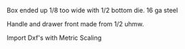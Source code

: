 Box ended up 1/8 too wide with 1/2 bottom die.
16 ga steel 

Handle and drawer front made from 1/2 uhmw.

Import Dxf's with Metric Scaling
